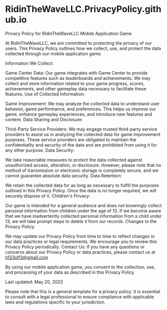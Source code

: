 # RidinTheWaveLLC.PrivacyPolicy.github.io

Privacy Policy for RidinTheWaveLLC Mobile Application Game

At RidinTheWaveLLC, we are committed to protecting the privacy of our users. This Privacy Policy outlines how we collect, use, and protect the data collected through our mobile application game.

Information We Collect:

Game Center Data: Our game integrates with Game Center to provide competitive features such as leaderboards and achievements. We may collect and store information related to your game progress, scores, achievements, and other gameplay data necessary to facilitate these features.
Use of Collected Information:

Game Improvement: We may analyze the collected data to understand user behavior, game performance, and preferences. This helps us improve our game, enhance gameplay experiences, and introduce new features and content.
Data Sharing and Disclosure:

Third-Party Service Providers: We may engage trusted third-party service providers to assist us in analyzing the collected data for game improvement purposes. These service providers are obligated to maintain the confidentiality and security of the data and are prohibited from using it for any other purpose.
Data Security:

We take reasonable measures to protect the data collected against unauthorized access, alteration, or disclosure. However, please note that no method of transmission or electronic storage is completely secure, and we cannot guarantee absolute data security.
Data Retention:

We retain the collected data for as long as necessary to fulfill the purposes outlined in this Privacy Policy. Once the data is no longer required, we will securely dispose of it.
Children's Privacy:

Our game is intended for a general audience and does not knowingly collect personal information from children under the age of 13. If we become aware that we have inadvertently collected personal information from a child under 13, we will take prompt steps to delete it from our records.
Changes to the Privacy Policy:

We may update our Privacy Policy from time to time to reflect changes in our data practices or legal requirements. We encourage you to review this Privacy Policy periodically.
Contact Us:
If you have any questions or concerns about our Privacy Policy or data practices, please contact us at h123olf3@gmail.com

By using our mobile application game, you consent to the collection, use, and processing of your data as described in this Privacy Policy.

Last updated: May 20, 2023

Please note that this is a general template for a privacy policy. It is essential to consult with a legal professional to ensure compliance with applicable laws and regulations specific to your jurisdiction.
